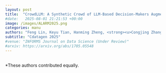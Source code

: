 ```yaml
---
layout: post
title:  "CrowdLLM: A Synthetic Crowd of LLM-Based Decision-Makers Augmented with Generative Models"
#date:   2025-08-01 21:21:53 +00:00
image: /images/ALARM2025.png
categories: manu
authors: "Feng Lin, Keyu Tian, Hanming Zheng, <strong><u>Congjing Zhang</u></strong>, Li Zeng, Shuai Huang"
subtitle: "Cdatagen 2025"
#venue: "INFORMS Journal on Data Science (Under Review)"
#arxiv: https://arxiv.org/abs/1705.05548
---
```

<br>
*These authors contributed equally.


